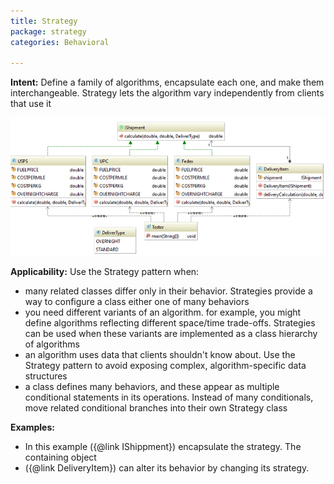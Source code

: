 ```yaml
---
title: Strategy
package: strategy
categories: Behavioral

---
```


**Intent:** Define a family of algorithms, encapsulate each one, and make them
interchangeable. Strategy lets the algorithm vary independently from clients
that use it  
 
![alt text](https://github.com/mike100casey/DesignPatterns/blob/master/img/Strategy.PNG?raw=true)

**Applicability:** Use the Strategy  pattern when:
 
* many related classes differ only in their behavior. Strategies provide a way to configure a class either one of many behaviors
* you need different variants of an algorithm. for example, you might define algorithms reflecting different space/time trade-offs. Strategies can be used when these variants are implemented as a class hierarchy of algorithms
* an algorithm uses data that clients shouldn't know about. Use the Strategy pattern to avoid exposing complex, algorithm-specific data structures
* a class defines many behaviors, and these appear as multiple conditional statements in its operations. Instead of many conditionals, move related conditional branches into their own Strategy class

**Examples:**

* In this example ({@link IShippment}) encapsulate the strategy. The containing object
* ({@link DeliveryItem}) can alter its behavior by changing its strategy. 
